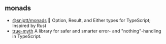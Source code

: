 ## monads

- [@sniptt/monads](https://github.com/sniptt-official/monads) 👻 Option, Result, and Either types for TypeScript; Inspired by Rust
- [true-myth](https://github.com/true-myth/true-myth) A library for safer and smarter error- and "nothing"-handling in TypeScript.
